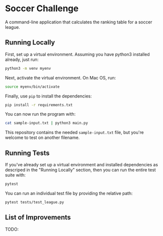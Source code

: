 # Soccer Challenge

A command-line application that calculates the ranking table for
a soccer league.

## Running Locally

First, set up a virtual environment. Assuming you have python3
installed already, just run:

```bash
python3 -m venv myenv
```

Next, activate the virtual environment. On Mac OS, run:

```bash
source myenv/bin/activate
```

Finally, use `pip` to install the dependencies:

```bash
pip install -r requirements.txt
```

You can now run the program with:

```bash
cat sample-input.txt | python3 main.py
```

This repository contains the needed `sample-input.txt` file, but
you're welcome to test on another filename.

## Running Tests

If you've already set up a virtual environment and installed
dependencies as descriped in the "Running Locally" section,
then you can run the entire test suite with:

```bash
pytest
```

You can run an individual test file by providing the relative path:

```bash
pytest tests/test_league.py
```

## List of Improvements

TODO:

